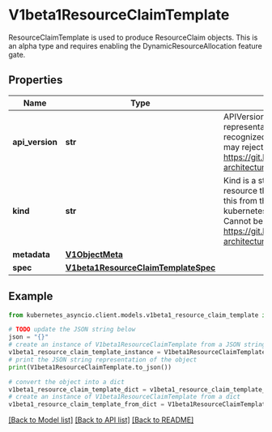 # V1beta1ResourceClaimTemplate

ResourceClaimTemplate is used to produce ResourceClaim objects.  This is an alpha type and requires enabling the DynamicResourceAllocation feature gate.

## Properties

Name | Type | Description | Notes
------------ | ------------- | ------------- | -------------
**api_version** | **str** | APIVersion defines the versioned schema of this representation of an object. Servers should convert recognized schemas to the latest internal value, and may reject unrecognized values. More info: https://git.k8s.io/community/contributors/devel/sig-architecture/api-conventions.md#resources | [optional] 
**kind** | **str** | Kind is a string value representing the REST resource this object represents. Servers may infer this from the endpoint the kubernetes_asyncio.client submits requests to. Cannot be updated. In CamelCase. More info: https://git.k8s.io/community/contributors/devel/sig-architecture/api-conventions.md#types-kinds | [optional] 
**metadata** | [**V1ObjectMeta**](V1ObjectMeta.md) |  | [optional] 
**spec** | [**V1beta1ResourceClaimTemplateSpec**](V1beta1ResourceClaimTemplateSpec.md) |  | 

## Example

```python
from kubernetes_asyncio.client.models.v1beta1_resource_claim_template import V1beta1ResourceClaimTemplate

# TODO update the JSON string below
json = "{}"
# create an instance of V1beta1ResourceClaimTemplate from a JSON string
v1beta1_resource_claim_template_instance = V1beta1ResourceClaimTemplate.from_json(json)
# print the JSON string representation of the object
print(V1beta1ResourceClaimTemplate.to_json())

# convert the object into a dict
v1beta1_resource_claim_template_dict = v1beta1_resource_claim_template_instance.to_dict()
# create an instance of V1beta1ResourceClaimTemplate from a dict
v1beta1_resource_claim_template_from_dict = V1beta1ResourceClaimTemplate.from_dict(v1beta1_resource_claim_template_dict)
```
[[Back to Model list]](../README.md#documentation-for-models) [[Back to API list]](../README.md#documentation-for-api-endpoints) [[Back to README]](../README.md)


